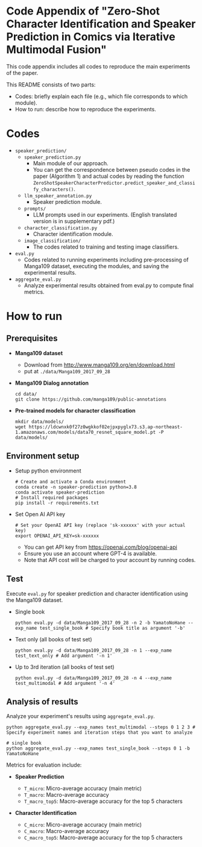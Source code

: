 # Code Appendix of "Zero-Shot Character Identification and Speaker Prediction in Comics via Iterative Multimodal Fusion"
This code appendix includes all codes to reproduce the main experiments of the paper.

This README consists of two parts:
- Codes: briefly explain each file (e.g., which file corresponds to which module).
- How to run: describe how to reproduce the experiments.

# Codes
- `speaker_prediction/`
  - `speaker_prediction.py`
    - Main module of our approach.
    - You can get the correspondence between pseudo codes in the paper (Algorithm 1) and actual codes by reading the function `ZeroShotSpeakerCharacterPredictor.predict_speaker_and_classify_characters()`.
  - `llm_speaker_annotation.py`
    - Speaker prediction module. 
  - `prompts/`
    - LLM prompts used in our experiments. (English translated version is in supplementary pdf.)
  - `character_classification.py`
    - Character identification module.
  - `image_classification/`
    - The codes related to training and testing image classifiers.
- `eval.py`
  - Codes related to running experiments including pre-processing of Manga109 dataset, executing the modules, and saving the experimental results.
- `aggregate_eval.py`
  - Analyze experimental results obtained from eval.py to compute final metrics.     

# How to run

## Prerequisites

- **Manga109 dataset**
    - Download from http://www.manga109.org/en/download.html
    - put at `./data/Manga109_2017_09_28`
- **Manga109 Dialog annotation**
    
    ```
    cd data/
    git clone https://github.com/manga109/public-annotations
    ```
- **Pre-trained models for character classification** 
    ```
    mkdir data/models/
    wget https://ldcwnxk0f27z0wgkkof02ejpxpyglx73.s3.ap-northeast-1.amazonaws.com/models/data70_resnet_square_model.pt -P data/models/
    ```
    

## Environment setup

- Setup python environment
    
    ```
    # Create and activate a Conda environment
    conda create -n speaker-prediction python=3.8
    conda activate speaker-prediction
    # Install required packages
    pip install -r requirements.txt
    ```
    
- Set Open AI API key
    ```
    # Set your OpenAI API key (replace 'sk-xxxxxx' with your actual key)
    export OPENAI_API_KEY=sk-xxxxxx
    ```
    - You can get API key from https://openai.com/blog/openai-api
    - Ensure you use an account where GPT-4 is available.
    - Note that API cost will be charged to your account by running codes.

## Test

Execute `eval.py` for speaker prediction and character identification using the Manga109 dataset.

- Single book
    
    ```
    python eval.py -d data/Manga109_2017_09_28 -n 2 -b YamatoNoHane --exp_name test_single_book # Specify book title as argument '-b'
    ```
    
- Text only (all books of test set)
    
    ```
    python eval.py -d data/Manga109_2017_09_28 -n 1 --exp_name test_text_only # Add argument '-n 1'
    ```
    
- Up to 3rd iteration (all books of test set)
    
    ```
    python eval.py -d data/Manga109_2017_09_28 -n 4 --exp_name test_multimodal # Add argument '-n 4'
    ```
    

## Analysis of results

Analyze your experiment's results using `aggregate_eval.py`.

```
python aggregate_eval.py --exp_names test_multimodal --steps 0 1 2 3 # Specify experiment names and iteration steps that you want to analyze

# single book
python aggregate_eval.py --exp_names test_single_book --steps 0 1 -b YamatoNoHane

```

Metrics for evaluation include:
- **Speaker Prediction**
  - `T_micro`: Micro-average accuracy (main metric)
  - `T_macro`: Macro-average accuracy
  - `T_macro_top5`: Macro-average accuracy for the top 5 characters
  
- **Character Identification**
  - `C_micro`: Micro-average accuracy (main metric)
  - `C_macro`: Macro-average accuracy
  - `C_macro_top5`: Macro-average accuracy for the top 5 characters
